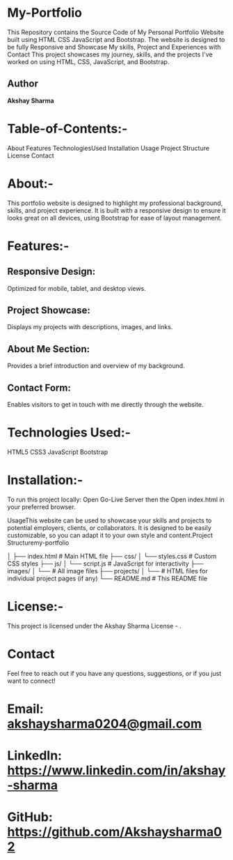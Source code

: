 # My-Portfolio
This Repository contains the Source Code of My Personal Portfolio Website built using HTML CSS JavaScript and Bootstrap. The website is designed to be fully Responsive and Showcase My skills, Project and Experiences with Contact
This project showcases my journey, skills, and the projects I've worked on using HTML, CSS, JavaScript, and Bootstrap.

## Author
**Akshay Sharma**

# Table-of-Contents:-
About
Features
TechnologiesUsed
Installation
Usage
Project Structure
License
Contact

# About:-
This portfolio website is designed to highlight my professional background, skills, and project experience. It is built with a responsive design to ensure it looks great on all devices, using Bootstrap for ease of layout management.

# Features:-
## Responsive Design:
Optimized for mobile, tablet, and desktop views.
## Project Showcase:
Displays my projects with descriptions, images, and links.
## About Me Section: 
Provides a brief introduction and overview of my background.
## Contact Form:
Enables visitors to get in touch with me directly through the website.

# Technologies Used:-
HTML5
CSS3
JavaScript
Bootstrap

# Installation:-
To run this project locally:
Open Go-Live Server then the Open index.html in your preferred browser.

UsageThis website can be used to showcase your skills and projects to potential employers, clients, or collaborators. It is designed to be easily customizable, so you can adapt it to your own style and content.Project Structuremy-portfolio

│
├── index.html            # Main HTML file
├── css/
│   └── styles.css        # Custom CSS styles
├── js/
│   └── script.js         # JavaScript for interactivity
├── images/
│   └── # All image files
├── projects/
│   └── # HTML files for individual project pages (if any)
└── README.md          # This README file

# License:-
This project is licensed under the Akshay Sharma License - .
# Contact
Feel free to reach out if you have any questions, suggestions, or if you just want to connect!
# Email: akshaysharma0204@gmail.com
# LinkedIn: https://www.linkedin.com/in/akshay-sharma
# GitHub: https://github.com/Akshaysharma02
